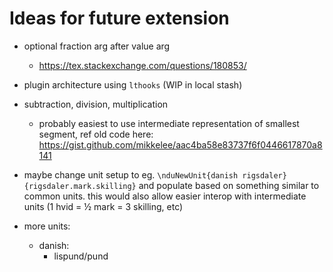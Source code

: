 Ideas for future extension
==========================

- optional fraction arg after value arg
	- https://tex.stackexchange.com/questions/180853/

- plugin architecture using `lthooks` (WIP in local stash)

- subtraction, division, multiplication
	- probably easiest to use intermediate representation of smallest segment, ref old code here: https://gist.github.com/mikkelee/aac4ba58e83737f6f0446617870a8141

- maybe change unit setup to eg. `\nduNewUnit{danish rigsdaler}{rigsdaler.mark.skilling}` and populate based on something similar to common units. this would also allow easier interop with intermediate units (1 hvid = ½ mark = 3 skilling, etc)

- more units:
	- danish:
		- lispund/pund
